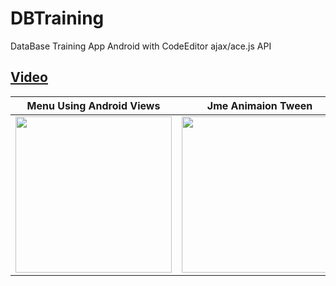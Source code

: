 # DBTraining
DataBase Training App Android with CodeEditor ajax/ace.js API

## [Video](https://youtu.be/WLY-_2YmV_E)

| Menu Using Android Views  | Jme Animaion Tween |
|-------|------|
| <img src="https://github.com/Scrappers-glitch/DBTraining/blob/master/attachments/Screenshot_20210406-104445.png" width="250"> | <img src="https://github.com/Scrappers-glitch/DBTraining/blob/master/attachments/Screenshot_20210406-104451.png" width="250"> |




